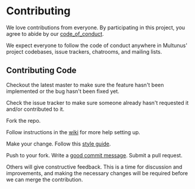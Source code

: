 # Contributing

We love contributions from everyone.
By participating in this project,
you agree to abide by our [code_of_conduct].

  [code_of_conduct]: code_of_conduct.md

We expect everyone to follow the code of conduct
anywhere in Multunus' project codebases,
issue trackers, chatrooms, and mailing lists.

## Contributing Code

Checkout the latest master to make sure the feature hasn't been implemented or
the bug hasn't been fixed yet.

Check the issue tracker to make sure someone already hasn't requested it and/or
contributed to it.

Fork the repo.

Follow instructions in the [wiki](https://github.com/multunus/moveit-rails/wiki) for more help setting up.

Make your change. Follow this [style guide][style].

  [style]: https://github.com/thoughtbot/guides/tree/master/style

Push to your fork. Write a [good commit message][commit]. Submit a pull request.

  [commit]: http://tbaggery.com/2008/04/19/a-note-about-git-commit-messages.html

Others will give constructive feedback.
This is a time for discussion and improvements,
and making the necessary changes will be required before we can
merge the contribution.
